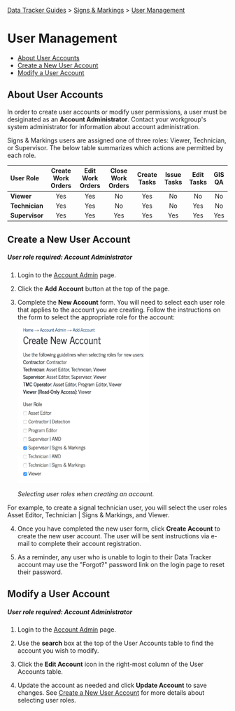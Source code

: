 [Data Tracker Guides](./) > [Signs & Markings](/signs_markings#signs-and-markings-data-tracker-user-guides) > [User Management](user_management.md)

# User Management

- [About User Accounts](#about-user-accounts)
- [Create a New User Account](#create-a-new-user-account)
- [Modify a User Account](#modify-a-user-account)

## About User Accounts

In order to create user accounts or modify user permissions, a user must be desiginated as an **Account Administrator**. Contact your workgroup's system administrator for information about account administration.

Signs & Markings users are assigned one of three roles: Viewer, Technician, or Supervisor. The below table summarizes which actions are permitted by each role.

User Role       | Create Work Orders | Edit Work Orders | Close Work Orders |Create Tasks | Issue Tasks | Edit Tasks | GIS QA |
:---            | :---:              | :---:            | :---:             |:---:        | :---:       | :---:      | :---:  |
**Viewer**      | Yes                | Yes              | No                |Yes          | No          | No         | No     |
**Technician**  | Yes                | Yes              | No                |Yes          | No          | Yes        | No     |
**Supervisor**  | Yes                | Yes              | Yes               |Yes          | Yes         | Yes        | Yes    |

## Create a New User Account

##### User role required: Account Administrator

1. Login to the [Account Admin](http://transportation.austintexas.io/data-tracker/#home/account-admin2/add-account/) page.

2. Click the **Add Account** button at the top of the page.

3. Complete the **New Account** form. You will need to select each user role that applies to the account you are creating. Follow the instructions on the form to select the appropriate role for the account:

    <img src="../images/user_role_selection.png" width="300">

    *Selecting user roles when creating an account.*

For example, to create a signal technician user, you will select the user roles Asset Editor, Technician \| Signs & Markings, and Viewer.

4. Once you have completed the new user form, click **Create Account** to create the new user account. The user will be sent instructions via e-mail to complete their account registration.

5. As a reminder, any user who is unable to login to their Data Tracker account may use the "Forgot?" password link on the login page to reset their password.

## Modify a User Account

##### User role required: Account Administrator

1. Login to the [Account Admin](http://transportation.austintexas.io/data-tracker/#home/account-admin2/add-account/) page.

2. Use the **search** box at the top of the User Accounts table to find the account you wish to modify.

3. Click the **Edit Account** icon in the right-most column of the User Accounts table.

4. Update the account as needed and click **Update Account** to save changes. See [Create a New User Account](#create-a-new-user-account) for more details about selecting user roles.













